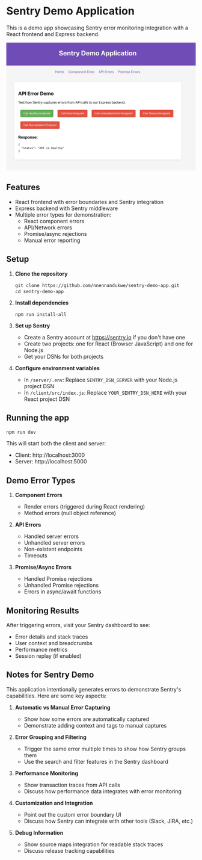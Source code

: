 # Sentry Demo Application

This is a demo app showcasing Sentry error monitoring integration with a React frontend and Express backend.

![Sentry Demo App screenshot](/assets/Sentry_Demo_App.png)

## Features

- React frontend with error boundaries and Sentry integration
- Express backend with Sentry middleware
- Multiple error types for demonstration:
  - React component errors
  - API/Network errors
  - Promise/async rejections
  - Manual error reporting

## Setup

1. **Clone the repository**

   ```
   git clone https://github.com/nnennandukwe/sentry-demo-app.git
   cd sentry-demo-app
   ```

2. **Install dependencies**

   ```
   npm run install-all
   ```

3. **Set up Sentry**

   - Create a Sentry account at https://sentry.io if you don't have one
   - Create two projects: one for React (Browser JavaScript) and one for Node.js
   - Get your DSNs for both projects

4. **Configure environment variables**
   - In `/server/.env`: Replace `SENTRY_DSN_SERVER` with your Node.js project DSN
   - In `/client/src/index.js`: Replace `YOUR_SENTRY_DSN_HERE` with your React project DSN

## Running the app

```
npm run dev
```

This will start both the client and server:

- Client: http://localhost:3000
- Server: http://localhost:5000

## Demo Error Types

1. **Component Errors**

   - Render errors (triggered during React rendering)
   - Method errors (null object reference)

2. **API Errors**

   - Handled server errors
   - Unhandled server errors
   - Non-existent endpoints
   - Timeouts

3. **Promise/Async Errors**
   - Handled Promise rejections
   - Unhandled Promise rejections
   - Errors in async/await functions

## Monitoring Results

After triggering errors, visit your Sentry dashboard to see:

- Error details and stack traces
- User context and breadcrumbs
- Performance metrics
- Session replay (if enabled)

## Notes for Sentry Demo

This application intentionally generates errors to demonstrate Sentry's capabilities. Here are some key aspects:

1. **Automatic vs Manual Error Capturing**

   - Show how some errors are automatically captured
   - Demonstrate adding context and tags to manual captures

2. **Error Grouping and Filtering**

   - Trigger the same error multiple times to show how Sentry groups them
   - Use the search and filter features in the Sentry dashboard

3. **Performance Monitoring**

   - Show transaction traces from API calls
   - Discuss how performance data integrates with error monitoring

4. **Customization and Integration**

   - Point out the custom error boundary UI
   - Discuss how Sentry can integrate with other tools (Slack, JIRA, etc.)

5. **Debug Information**
   - Show source maps integration for readable stack traces
   - Discuss release tracking capabilities

